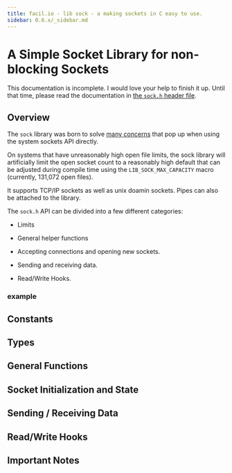 ```yaml
---
title: facil.io - lib sock - a making sockets in C easy to use.
sidebar: 0.6.x/_sidebar.md
---
```

# A Simple Socket Library for non-blocking Sockets

This documentation is incomplete. I would love your help to finish it up. Until that time, please read the documentation in [the `sock.h` header file](https://github.com/boazsegev/facil.io/blob/master/lib/facil/core/sock.h).

## Overview

The `sock` library was born to solve [many concerns](sock_why) that pop up when using the system sockets API directly.

On systems that have unreasonably high open file limits, the sock library will artificially limit the open socket count to a reasonably high default that can be adjusted during compile time using the `LIB_SOCK_MAX_CAPACITY` macro (currently, 131,072 open files).

It supports TCP/IP sockets as well as unix doamin sockets. Pipes can also be attached to the library.

The `sock.h` API can be divided into a few different categories:

- Limits

- General helper functions

- Accepting connections and opening new sockets.

- Sending and receiving data.

- Read/Write Hooks.

### example

## Constants

## Types

## General Functions

## Socket Initialization and State

## Sending / Receiving Data

## Read/Write Hooks

## Important Notes

